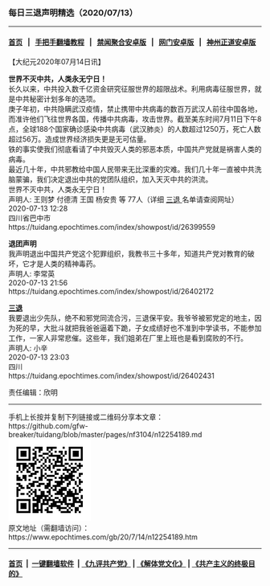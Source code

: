 ### 每日三退声明精选（2020/07/13）
------------------------

#### [首页](https://github.com/gfw-breaker/banned-news1/blob/master/README.md) &nbsp;&nbsp;|&nbsp;&nbsp; [手把手翻墙教程](https://github.com/gfw-breaker/guides/wiki) &nbsp;&nbsp;|&nbsp;&nbsp; [禁闻聚合安卓版](https://github.com/gfw-breaker/bn-android) &nbsp;&nbsp;|&nbsp;&nbsp; [网门安卓版](https://github.com/oGate2/oGate) &nbsp;&nbsp;|&nbsp;&nbsp; [神州正道安卓版](https://github.com/SzzdOgate/update) 



<div class="post_content" id="artbody" itemprop="articleBody">
 <!-- article content begin -->
 <p>
  【大纪元2020年07月14日讯】
 </p>
 <p>
  <strong>
   世界不灭中共，人类永无宁日！
  </strong>
  <br/>
  长久以来，中共投入数千亿资金研究征服世界的超限战术。利用病毒征服世界，就是中共秘密计划多年的选项。
  <br/>
  庚子年初，中共隐瞒武汉疫情，禁止携带中共病毒的数百万武汉人前往中国各地，而准许他们飞往世界各国，传播中共病毒，攻击世界。截至美东时间7月11日下午8点，全球188个国家确诊感染中共病毒（武汉肺炎）的人数超过1250万，死亡人数超过56万。造成世界经济损失更是无可估量。
  <br/>
  铁的事实使我们彻底看请了中共毁灭人类的邪恶本质，中国共产党就是祸害人类的病毒。
  <br/>
  最近几十年，中共邪教给中国人民带来无比深重的灾难。我们几十年一直被中共洗脑蒙骗，我们决定退出中共的党团队组织，加入天灭中共的洪流。
  <br/>
  世界不灭中共，人类永无宁日！
  <br/>
  声明人: 王则梦 付德清 王国 杨安贵 等 77人（详细
  <a href="https://www.epochtimes.com/gb/tag/%E4%B8%89%E9%80%80.html">
   三退
  </a>
  名单请查阅网址）
  <br/>
  2020-07-13 12:28
  <br/>
  四川省巴中市
  <br/>
  https://tuidang.epochtimes.com/index/showpost/id/26399559
 </p>
 <p>
  <strong>
   退团声明
  </strong>
  <br/>
  我声明退出中国共产党这个犯罪组织，我教书三十多年，知道共产党对教育的破坏，它才是人类的精神毒药。
  <br/>
  声明人: 李常英
  <br/>
  2020-07-13 21:56
  <br/>
  https://tuidang.epochtimes.com/index/showpost/id/26402172
 </p>
 <p>
  <strong>
   <a href="https://www.epochtimes.com/gb/tag/%E4%B8%89%E9%80%80.html">
    三退
   </a>
  </strong>
  <br/>
  我要退出少先队，绝不和邪党同流合污，三退保平安。我爷爷被邪党定的地主，因为死的早，大批斗就把我爸爸逼着下跪，子女成绩好也不准到中学读书，不能参加工作，一家人非常悲催。这些年，我们姐弟在厂里上班也是看到腐败的不行。
  <br/>
  声明人: 小辛
  <br/>
  2020-07-13 23:03
  <br/>
  四川
  <br/>
  https://tuidang.epochtimes.com/index/showpost/id/26402431
 </p>
 <p>
  责任编辑：欣明
 </p>
 <!-- article content end -->
 <div id="below_article_ad">
 </div>
</div>

<hr/>
手机上长按并复制下列链接或二维码分享本文章：<br/>
https://github.com/gfw-breaker/tuidang/blob/master/pages/nf3104/n12254189.md <br/>
<a href='https://github.com/gfw-breaker/tuidang/blob/master/pages/nf3104/n12254189.md'><img src='https://github.com/gfw-breaker/tuidang/blob/master/pages/nf3104/n12254189.md.png'/></a> <br/>
原文地址（需翻墙访问）：https://www.epochtimes.com/gb/20/7/14/n12254189.htm


------------------------
#### [首页](https://github.com/gfw-breaker/banned-news/blob/master/README.md) &nbsp;|&nbsp; [一键翻墙软件](https://github.com/gfw-breaker/nogfw/blob/master/README.md) &nbsp;| [《九评共产党》](https://github.com/gfw-breaker/9ping.md/blob/master/README.md#九评之一评共产党是什么) | [《解体党文化》](https://github.com/gfw-breaker/jtdwh.md/blob/master/README.md) | [《共产主义的终极目的》](https://github.com/gfw-breaker/gczydzjmd.md/blob/master/README.md)


<img src='http://gfw-breaker.win/tuidang/pages/nf3104/n12254189.md' width='0px' height='0px'/>